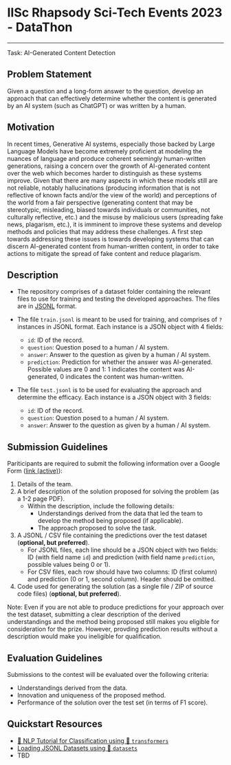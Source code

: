 # IISc Rhapsody Sci-Tech Events 2023 - DataThon
-----------------------------------------------

Task: AI-Generated Content Detection

## Problem Statement

Given a question and a long-form answer to the question, develop an approach that can effectively determine whether the content is generated by an AI system (such as ChatGPT) or was written by a human.

## Motivation

In recent times, Generative AI systems, especially those backed by Large Language Models have become extremely proficient at modeling the nuances of language and produce coherent seemingly human-written generations, raising a concern over the growth of AI-generated content over the web which becomes harder to distinguish as these systems improve. Given that there are many aspects in which these models still are not reliable, notably hallucinations (producing information that is not reflective of known facts and/or the view of the world) and perceptions of the world from a fair perspective (generating content that may be stereotypic, misleading, biased towards individuals or communities, not culturally reflective, etc.) and the misuse by malicious users (spreading fake news, plagarism, etc.), it is imminent to improve these systems and develop methods and policies that may address these challenges. A first step towards addressing these issues is towards developing systems that can discern AI-generated content from human-written content, in order to take actions to mitigate the spread of fake content and reduce plagarism.

## Description

- The repository comprises of a dataset folder containing the relevant files to use for training and testing the developed approaches. The files are in [JSONL](https://jsonlines.org/) format.

- The file `train.jsonl` is meant to be used for training, and comprises of `?` instances in JSONL format. Each instance is a JSON object with 4 fields:
  - `id`: ID of the record.
  - `question`: Question posed to a human / AI system.
  - `answer`: Answer to the question as given by a human / AI system.
  - `prediction`: Prediction for whether the answer was AI-generated. Possible values are 0 and 1: 1 indicates the content was AI-generated, 0 indicates the content was human-written.

- The file `test.jsonl` is to be used for evaluating the approach and determine the efficacy. Each instance is a JSON object with 3 fields:
  - `id`: ID of the record.
  - `question`: Question posed to a human / AI system.
  - `answer`: Answer to the question as given by a human / AI system.

## Submission Guidelines

Pariticipants are required to submit the following information over a Google Form ([link (active)](https://forms.gle/kirDf4rBtBhxkXDV9)):

1. Details of the team.
2. A brief description of the solution proposed for solving the problem (as a 1-2 page PDF).
    - Within the description, include the following details:
        - Understandings derived from the data that led the team to develop the method being proposed (if applicable).
        - The approach proposed to solve the task.
3. A JSONL / CSV file containing the predictions over the test dataset (**optional, but preferred**).
    - For JSONL files, each line should be a JSON object with two fields: ID (with field name `id`) and prediction (with field name `prediction`, possible values being 0 or 1).
    - For CSV files, each row should have two columns: ID (first column) and prediction (0 or 1, second column). Header should be omitted.
4. Code used for generating the solution (as a single file / ZIP of source code files) (**optional, but preferred**).

Note: Even if you are not able to produce predictions for your approach over the test dataset, submitting a clear description of the derived understandings and the method being proposed still makes you eligible for consideration for the prize. However, provding prediction results without a description would make you ineligible for qualification.

## Evaluation Guidelines

Submissions to the contest will be evaluated over the following criteria:

- Understandings derived from the data.
- Innovation and uniqueness of the proposed method.
- Performance of the solution over the test set (in terms of F1 score).

## Quickstart Resources

- [🤗 NLP Tutorial for Classification using 🤗 `transformers`](https://huggingface.co/docs/transformers/tasks/sequence_classification)
- [Loading JSONL Datasets using 🤗 `datasets`](https://huggingface.co/docs/datasets/main/en/loading#json)
- TBD
